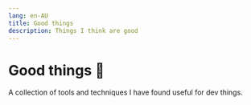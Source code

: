 ```yaml
---
lang: en-AU
title: Good things
description: Things I think are good
---
```


# Good things :balloon:

A collection of tools and techniques I have found useful for dev things.
